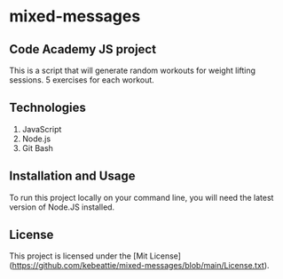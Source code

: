 # mixed-messages

## Code Academy JS project

This is a script that will generate random workouts for weight lifting sessions.
5 exercises for each workout.

## Technologies

1. JavaScript
2. Node.js
3. Git Bash

## Installation and Usage

To run this project locally on your command line, you will need the latest version of Node.JS installed.


## License

This project is licensed under the [Mit License] (https://github.com/kebeattie/mixed-messages/blob/main/License.txt).